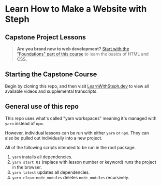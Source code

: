 # Learn How to Make a Website with Steph

## Capstone Project Lessons

> **Are you brand new to web development?** [Start with the "Foundations" part of this course](https://github.com/5t3ph/howtowebdev) to learn the basics of HTML and CSS.

## Starting the Capstone Course

Begin by cloning this repo, and then visit [LearnWithSteph.dev](https://learnwithsteph.dev) to view all available videos and supplemental transcripts.

## General use of this repo

This repo uses what's called "yarn workspaces" meaning it's managed with `yarn` instead of `npm`.

However, individual lessons can be run with either `yarn` or `npm`. They can also be pulled out individually into a new project.

All of the following scripts intended to be run in the root package.

1. `yarn` installs all dependencies.
1. `yarn start 01` (replace with lesson number or keyword) runs the project in the browser.
1. `yarn latest` updates all dependencies.
1. `yarn clean:node_modules` deletes `node_modules` recursively.
